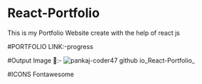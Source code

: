 # React-Portfolio
This is my Portfolio Website create with the help of react js

#PORTFOLIO LINK:-progress 

#Output Image 💯:- 
![pankaj-coder47 github io_React-Portfolio_](https://github.com/pankaj-coder47/React-Portfolio/assets/116195789/0cb8760a-546b-419c-90bb-13c715d2d15f)


#ICONS
Fontawesome

